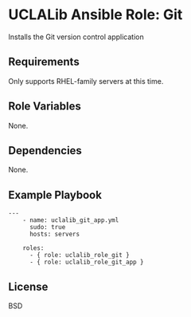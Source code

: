 UCLALib Ansible Role: Git
=========

Installs the Git version control application

Requirements
------------

Only supports RHEL-family servers at this time.

Role Variables
--------------

None.

Dependencies
------------

None.

Example Playbook
----------------

```
---
    - name: uclalib_git_app.yml
      sudo: true
      hosts: servers

    roles:
      - { role: uclalib_role_git }
      - { role: uclalib_role_git_app }

```

License
-------

BSD

